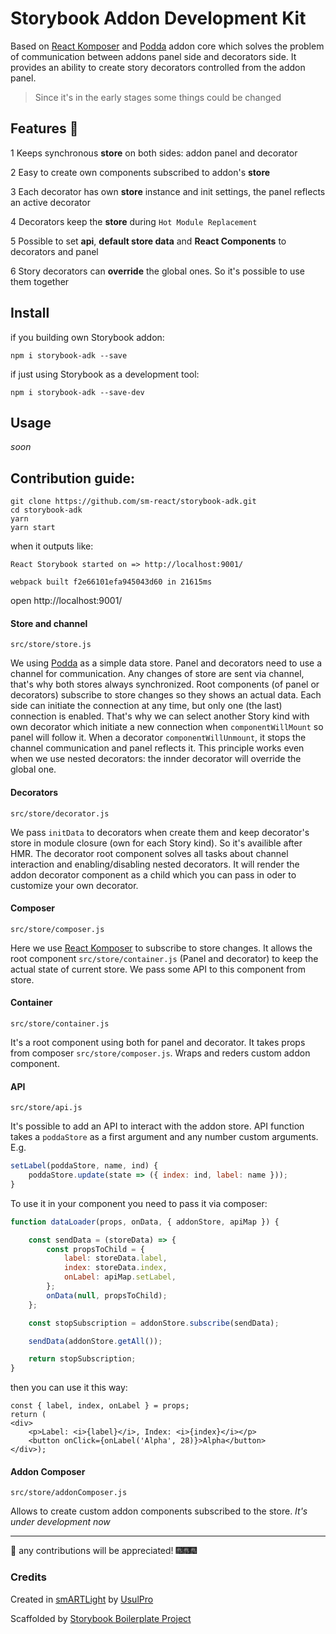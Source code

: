 # Storybook Addon Development Kit

Based on [React Komposer](https://github.com/arunoda/react-komposer) and [Podda](https://github.com/arunoda/podda) addon core which solves the problem of communication between addons panel side and decorators side. It provides an ability to create story decorators controlled from the addon panel.

> Since it's in the early stages some things could be changed

## Features 💫

1 Keeps synchronous **store** on both sides: addon panel and decorator

2 Easy to create own components subscribed to addon's **store**

3 Each decorator has own **store** instance and init settings, the panel reflects an active decorator

4 Decorators keep the **store** during `Hot Module Replacement`

5 Possible to set **api**, **default store data** and **React Components** to decorators and panel

6 Story decorators can **override** the global ones. So it's possible to use them together

## Install

if you building own Storybook addon:

`npm i storybook-adk --save`

if just using Storybook as a development tool:

`npm i storybook-adk --save-dev`

## Usage

_soon_

## Contribution guide:

```shell
git clone https://github.com/sm-react/storybook-adk.git
cd storybook-adk
yarn
yarn start
```

when it outputs like:


```shell
React Storybook started on => http://localhost:9001/

webpack built f2e66101efa945043d60 in 21615ms
```

open http://localhost:9001/


#### Store and channel

`src/store/store.js`

We using [Podda](https://github.com/arunoda/podda) as a simple data store. Panel and decorators need to use a channel for communication. Any changes of store are sent via channel, that's why both stores always synchronized. Root components (of panel or decorators) subscribe to store changes so they shows an actual data. Each side can initiate the connection at any time, but only one (the last) connection is enabled. That's why we can select another Story kind with own decorator which initiate a new connection when `componentWillMount` so panel will follow it. When a decorator `componentWillUnmount`, it stops the channel communication and panel reflects it. This principle works even when we use nested decorators: the innder decorator will override the global one.

#### Decorators

`src/store/decorator.js`

We pass `initData` to decorators when create them and keep decorator's store in module closure (own for each Story kind). So it's availible after HMR. The decorator root component solves all tasks about channel interaction and enabling/disabling nested decorators. It will render the addon decorator component as a child which you can pass in oder to customize your own decorator.

#### Composer

`src/store/composer.js`

Here we use [React Komposer](https://github.com/arunoda/react-komposer) to subscribe to store changes. It allows the root component `src/store/container.js` (Panel and decorator) to keep the actual state of current store. We pass some API to this component from store.

#### Container

`src/store/container.js`

It's a root component using both for panel and decorator. It takes props from composer `src/store/composer.js`. Wraps and reders custom addon component.

#### API

`src/store/api.js`

It's possible to add an API to interact with the addon store. API function takes a `poddaStore` as a first argument and any number custom arguments. E.g.

```js
setLabel(poddaStore, name, ind) {
    poddaStore.update(state => ({ index: ind, label: name }));
}
```

To use it in your component you need to pass it via composer:

```js
function dataLoader(props, onData, { addonStore, apiMap }) {

    const sendData = (storeData) => {
        const propsToChild = {
            label: storeData.label,
            index: storeData.index,
            onLabel: apiMap.setLabel, 
        };
        onData(null, propsToChild);
    };

    const stopSubscription = addonStore.subscribe(sendData);

    sendData(addonStore.getAll());

    return stopSubscription;
}
```

then you can use it this way:

```
const { label, index, onLabel } = props;
return (
<div>
    <p>Label: <i>{label}</i>, Index: <i>{index}</i></p>
    <button onClick={onLabel('Alpha', 28)}>Alpha</button>
</div>);
```

#### Addon Composer

`src/store/addonComposer.js`

Allows to create custom addon components subscribed to the store. _It's under development now_

---


🙋 any contributions will be appreciated! 🎆🎆🎆

### Credits

Created in [smARTLight](https://github.com/sm-react) by [UsulPro](https://twitter.com/UsulPro)

Scaffolded by [Storybook Boilerplate Project](https://github.com/sm-react/react-theming#storybook-boilerplate-project)
